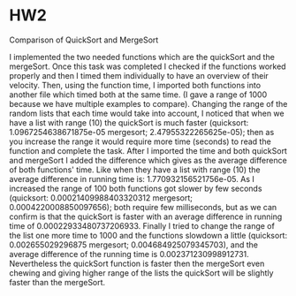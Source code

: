 # HW2
Comparison of QuickSort and MergeSort

I implemented the two needed functions which are the quickSort and the mergeSort. Once this task was completed I checked if the functions worked properly and then I timed them individually to have an overview of their velocity. Then, using the function time, I imported both functions into another file which timed both at the same time. (I gave a range of 1000 because we have multiple examples to compare). Changing the range of the random lists that each time would take into account, I noticed that when we have a list with range (10) the quickSort is much faster (quicksort: 1.0967254638671875e-05 mergesort; 2.47955322265625e-05); then as you increase the range it would require more time (seconds) to read the function and complete the task. After I imported the time and both quickSort and mergeSort I added the difference which gives as the average difference of both functions' time. Like when they have a list with range (10) the average difference in running time is: 1.770932156521756e-05. 
As I increased the range of 100 both functions got slower by few seconds (quicksort: 0.00021409988403320312 mergesort; 0.0004220008850097656); both require few milliseconds, but as we can confirm is that the quickSort is faster with an average difference in running time of 0.00022933480737206933. 
Finally I tried to change the range of the list one more time to 1000 and the functions slowdown a little (quicksort: 0.002655029296875 mergesort; 0.004684925079345703), and the average difference of the running time is 0.002371230998912731. 
Nevertheless the quickSort function is faster then the mergeSort even chewing and giving higher range of the lists the quickSort will be slightly faster than the mergeSort.
